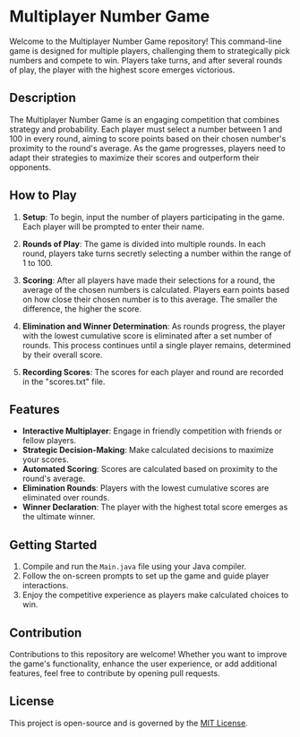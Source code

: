 # Multiplayer Number Game

Welcome to the Multiplayer Number Game repository! This command-line game is designed for multiple players, challenging them to strategically pick numbers and compete to win. Players take turns, and after several rounds of play, the player with the highest score emerges victorious.

## Description

The Multiplayer Number Game is an engaging competition that combines strategy and probability. Each player must select a number between 1 and 100 in every round, aiming to score points based on their chosen number's proximity to the round's average. As the game progresses, players need to adapt their strategies to maximize their scores and outperform their opponents.

## How to Play

1. **Setup**: To begin, input the number of players participating in the game. Each player will be prompted to enter their name.

2. **Rounds of Play**: The game is divided into multiple rounds. In each round, players take turns secretly selecting a number within the range of 1 to 100.

3. **Scoring**: After all players have made their selections for a round, the average of the chosen numbers is calculated. Players earn points based on how close their chosen number is to this average. The smaller the difference, the higher the score.

4. **Elimination and Winner Determination**: As rounds progress, the player with the lowest cumulative score is eliminated after a set number of rounds. This process continues until a single player remains, determined by their overall score.

5. **Recording Scores**: The scores for each player and round are recorded in the "scores.txt" file.

## Features

- **Interactive Multiplayer**: Engage in friendly competition with friends or fellow players.
- **Strategic Decision-Making**: Make calculated decisions to maximize your scores.
- **Automated Scoring**: Scores are calculated based on proximity to the round's average.
- **Elimination Rounds**: Players with the lowest cumulative scores are eliminated over rounds.
- **Winner Declaration**: The player with the highest total score emerges as the ultimate winner.

## Getting Started

1. Compile and run the `Main.java` file using your Java compiler.
2. Follow the on-screen prompts to set up the game and guide player interactions.
3. Enjoy the competitive experience as players make calculated choices to win.

## Contribution

Contributions to this repository are welcome! Whether you want to improve the game's functionality, enhance the user experience, or add additional features, feel free to contribute by opening pull requests.

## License

This project is open-source and is governed by the [MIT License](LICENSE).


